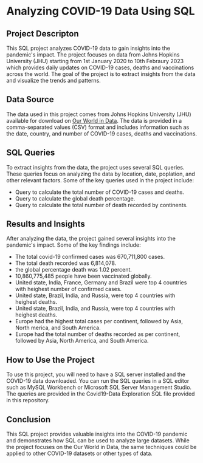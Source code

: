 # Analyzing COVID-19 Data Using SQL

## Project Descripton 

This SQL project analyzes COVID-19 data to gain insights into the pandemic's impact. The project focuses on data from Johns Hopkins University (JHU) starting from 1st January 2020 to 10th Febraury 2023 which provides daily updates on COVID-19 cases, deaths and vaccinations across the world. The goal of the project is to extract insights from the data and visualize the trends and patterns.

## Data Source

The data used in this project comes from Johns Hopkins University (JHU) available for download on [Our World in Data](https://ourworldindata.org/covid-deaths). The data is provided in a comma-separated values (CSV) format and includes information such as the date, country, and number of COVID-19 cases, deaths and vaccinations.

## SQL Queries 

To extract insights from the data, the project uses several SQL queries. These queries focus on analyzing the data by location, date, poplation, and other relevant factors. Some of the key queries used in the project include:

- Query to calculate the total number of COVID-19 cases and deaths.
- Query to calculate the global death percentage.
- Query to calculate the total number of death recorded by continents.

## Results and Insights 
After analyzing the data, the project gained several insights into the pandemic's impact. Some of the key findings include:

- The total covid-19 confirmed cases was 670,711,800 cases.
- The total death recorded was 6,814,078.
- the global percentage death was 1.02 percent. 
- 10,860,775,485 people have been vaccinated globally.
- United state, India, France, Germany and Brazil were top 4 countries with heighest number of confirmed cases. 
- United state, Brazil, India, and Russia, were top 4 countries with heighest deaths. 
- United state, Brazil, India, and Russia, were top 4 countries with heighest deaths. 
- Europe had the highest total cases per continent, followed by Asia, North merica, and South America.
- Europe had the total number of deaths recorded as per continent, followed by Asia, North America, and South America.

## How to Use the Project 
To use this project, you will need to have a SQL server installed and the COVID-19 data downloaded. You can run the SQL queries in a SQL editor such as MySQL Workbench or Microsoft SQL Server Management Studio. The queries are provided in the Covid19-Data Exploration SQL file provided in this repository.

## Conclusion 
This SQL project provides valuable insights into the COVID-19 pandemic and demonstrates how SQL can be used to analyze large datasets. While the project focuses on the Our World in Data, the same techniques could be applied to other COVID-19 datasets or other types of data.




